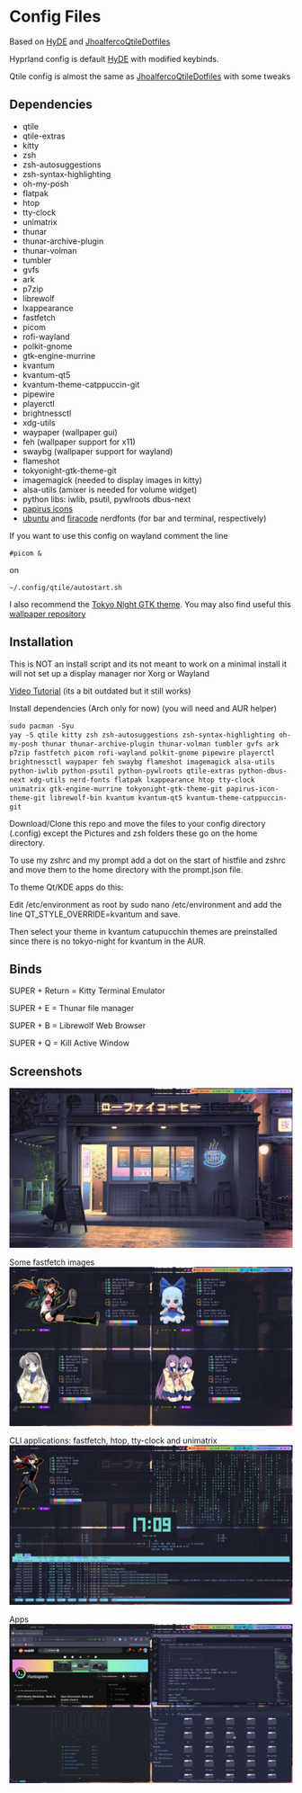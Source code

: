 # Config Files

Based on [HyDE](https://github.com/prasanthrangan/hyprdots) and [JhoalfercoQtileDotfiles](https://github.com/JhonatanFerrer/JhoalfercoQtileDotfiles) 

Hyprland config is default [HyDE](https://github.com/prasanthrangan/hyprdots) with modified keybinds.

Qtile config is almost the same as [JhoalfercoQtileDotfiles](https://github.com/JhonatanFerrer/JhoalfercoQtileDotfiles) with some tweaks

## Dependencies
- qtile
- qtile-extras
- kitty
- zsh
- zsh-autosuggestions
- zsh-syntax-highlighting
- oh-my-posh
- flatpak
- htop
- tty-clock
- unimatrix
- thunar
- thunar-archive-plugin
- thunar-volman
- tumbler
- gvfs
- ark
- p7zip
- librewolf
- lxappearance
- fastfetch
- picom
- rofi-wayland
- polkit-gnome
- gtk-engine-murrine
- kvantum
- kvantum-qt5
- kvantum-theme-catppuccin-git
- pipewire
- playerctl
- brightnessctl
- xdg-utils
- waypaper (wallpaper gui)
- feh (wallpaper support for x11)
- swaybg (wallpaper support for wayland)
- flameshot
- tokyonight-gtk-theme-git
- imagemagick (needed to display images in kitty)
- alsa-utils (amixer is needed for volume widget)
- python libs: iwlib, psutil, pywlroots dbus-next
- [papirus icons](https://www.pling.com/p/1166289)
- [ubuntu](https://github.com/ryanoasis/nerd-fonts/releases/download/v3.2.1/Ubuntu.zip) and [firacode](https://github.com/ryanoasis/nerd-fonts/releases/download/v3.2.1/FiraCode.zip) nerdfonts (for bar and terminal, respectively)

If you want to use this config on wayland comment the line
```shell
#picom &
```
on
```shell
~/.config/qtile/autostart.sh
```

I also recommend the [Tokyo Night GTK theme](https://www.gnome-look.org/p/1681315). You may also find useful this [wallpaper repository](https://github.com/tokyo-night/wallpapers)

## Installation
This is NOT an install script and its not meant to work on a minimal install it will not set up a display manager nor Xorg or Wayland 

[Video Tutorial](https://www.youtube.com/watch?v=JD6TK90WiE4) (its a bit outdated but it still works)

Install dependencies (Arch only for now) (you will need and AUR helper)

```shell
sudo pacman -Syu
yay -S qtile kitty zsh zsh-autosuggestions zsh-syntax-highlighting oh-my-posh thunar thunar-archive-plugin thunar-volman tumbler gvfs ark p7zip fastfetch picom rofi-wayland polkit-gnome pipewire playerctl brightnessctl waypaper feh swaybg flameshot imagemagick alsa-utils python-iwlib python-psutil python-pywlroots qtile-extras python-dbus-next xdg-utils nerd-fonts flatpak lxappearance htop tty-clock unimatrix gtk-engine-murrine tokyonight-gtk-theme-git papirus-icon-theme-git librewolf-bin kvantum kvantum-qt5 kvantum-theme-catppuccin-git
```
Download/Clone this repo and move the files to your config directory (.config) except the Pictures and zsh folders these go on the home directory.

To use my zshrc and my prompt add a dot on the start of histfile and zshrc and move them to the home directory with the prompt.json file.

To theme Qt/KDE apps do this:

Edit /etc/environment as root by sudo nano /etc/environment and add the line QT_STYLE_OVERRIDE=kvantum and save.

Then select your theme in kvantum catupucchin themes are preinstalled since there is no tokyo-night for kvantum in the AUR.

## Binds
SUPER + Return  = Kitty Terminal Emulator

SUPER + E    =   Thunar file manager

SUPER + B    =    Librewolf Web Browser

SUPER + Q    =    Kill Active Window

## Screenshots
![imagen](https://github.com/Juancholololo/.config/blob/main/Pictures/screenshots/2024-10-16_17-30_1.png)

Some fastfetch images
![imagen](https://github.com/Juancholololo/.config/blob/main/Pictures/screenshots/2024-10-16_16-23.png)

CLI applications: fastfetch, htop, tty-clock and unimatrix
![imagen](https://github.com/Juancholololo/.config/blob/main/Pictures/screenshots/2024-10-16_17-09.png)

Apps
![imagen](https://github.com/Juancholololo/.config/blob/main/Pictures/screenshots/2024-10-16_17-30.png)
